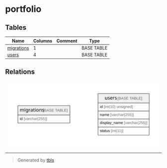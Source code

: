 # portfolio

## Tables

| Name | Columns | Comment | Type |
| ---- | ------- | ------- | ---- |
| [migrations](migrations.md) | 1 |  | BASE TABLE |
| [users](users.md) | 4 |  | BASE TABLE |

## Relations

![er](schema.svg)

---

> Generated by [tbls](https://github.com/k1LoW/tbls)
